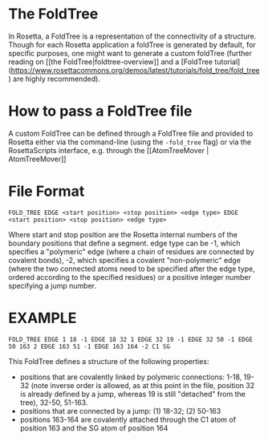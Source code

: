 The FoldTree
============

In Rosetta, a FoldTree is a representation of the connectivity of a structure. Though for each Rosetta application a foldTree is generated by default, for specific purposes, one might want to generate a custom foldTree (further reading on [[the FoldTree|foldtree-overview]] and a [FoldTree tutorial] (https://www.rosettacommons.org/demos/latest/tutorials/fold_tree/fold_tree) are highly recommended).


How to pass a FoldTree file
==============================

A custom FoldTree can be defined through a FoldTree file and provided to Rosetta either via the command-line (using the ``-fold_tree`` flag) or via the RosettaScripts interface, e.g. through the [[AtomTreeMover | AtomTreeMover]]

File Format
===========

```
FOLD_TREE EDGE <start position> <stop position> <edge type> EDGE <start position> <stop position> <edge type>
```

Where start and stop position are the Rosetta internal numbers of the boundary positions that define a segment.
edge type can be -1, which specifies a "polymeric" edge (where a chain of residues are connected by covalent bonds), -2, which specifies a covalent "non-polymeric" edge (where the two connected atoms need to be specified after the edge type, ordered according to the specified residues) or a positive integer number specifying a jump number.

EXAMPLE
=======
```
FOLD_TREE EDGE 1 18 -1 EDGE 18 32 1 EDGE 32 19 -1 EDGE 32 50 -1 EDGE 50 163 2 EDGE 163 51 -1 EDGE 163 164 -2 C1 SG
```
This FoldTree defines a structure of the following properties:
 - positions that are covalently linked by polymeric connections: 1-18, 19-32 (note inverse order is allowed, as at this point in the file, position 32 is already defined by a jump, whereas 19 is still "detached" from the tree), 32-50, 51-163.
 - positions that are connected by a jump: (1) 18-32; (2) 50-163
 - positions 163-164 are covalently attached through the C1 atom of position 163 and the SG atom of position 164


